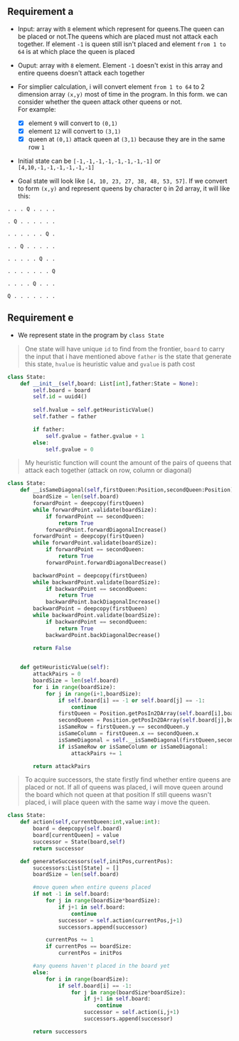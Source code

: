 ## Requirement a 

- Input: array with `8` element which represent for queens.The queen can be placed or not.The queens which are placed must not attack each together. If element `-1` is queen still isn't placed and element `from 1 to 64` is at which place the queen is placed 
- Ouput: array with `8` element. Element `-1` doesn't exist in this array and entire queens doesn't attack each together

- For simplier calculation, i will convert element `from 1 to 64` to 2 dimension array `(x,y)` most of time in the program. 
In this form. we can consider whether the queen attack other queens or not. 
<br> For example:

    - [x] element `9` will convert to `(0,1)`
    - [x] element `12` will convert to `(3,1)`
    - [x] queen at `(0,1)` attack queen at `(3,1)` because they are in the same row `1`

- Initial state can be `[-1,-1,-1,-1,-1,-1,-1,-1]` or `[4,10,-1,-1,-1,-1,-1,-1]`
- Goal state will look like `[4, 10, 23, 27, 38, 48, 53, 57]`. 
If we convert to form `(x,y)` and represent queens by character `Q` in 2d array, it will like this:
```
. . . Q . . . .

. Q . . . . . .

. . . . . . Q .

. . Q . . . . .

. . . . . Q . .

. . . . . . . Q

. . . . Q . . .

Q . . . . . . .
```


## Requirement e

- We represent state in the program by `class State`
> One state will have unique `id` to find from the frontier, `board` to carry the input that i have mentioned above
> `father` is the state that generate this state, `hvalue` is heuristic value and `gvalue` is path cost
```python
class State:
    def __init__(self,board: List[int],father:State = None):
        self.board = board
        self.id = uuid4()
        
        self.hvalue = self.getHeuristicValue()
        self.father = father

        if father:
            self.gvalue = father.gvalue + 1
        else:
            self.gvalue = 0
```

> My heuristic function will count the amount of the pairs of queens that attack each together (attack on row, column or diagonal)
```python
class State:
    def __isSameDiagonal(self,firstQueen:Position,secondQueen:Position):
        boardSize = len(self.board)
        forwardPoint = deepcopy(firstQueen)
        while forwardPoint.validate(boardSize):
            if forwardPoint == secondQueen:
                return True
            forwardPoint.forwardDiagonalIncrease()
        forwardPoint = deepcopy(firstQueen)
        while forwardPoint.validate(boardSize):
            if forwardPoint == secondQueen:
                return True
            forwardPoint.forwardDiagonalDecrease()

        backwardPoint = deepcopy(firstQueen)
        while backwardPoint.validate(boardSize):
            if backwardPoint == secondQueen:
                return True
            backwardPoint.backDiagonalIncrease()
        backwardPoint = deepcopy(firstQueen)
        while backwardPoint.validate(boardSize):
            if backwardPoint == secondQueen:
                return True
            backwardPoint.backDiagonalDecrease()

        return False
        

    def getHeuristicValue(self):
        attackPairs = 0
        boardSize = len(self.board)
        for i in range(boardSize):
            for j in range(i+1,boardSize):
                if self.board[i] == -1 or self.board[j] == -1:
                    continue
                firstQueen = Position.getPosIn2DArray(self.board[i],boardSize)
                secondQueen = Position.getPosIn2DArray(self.board[j],boardSize)
                isSameRow = firstQueen.y == secondQueen.y
                isSameColumn = firstQueen.x == secondQueen.x
                isSameDiagonal = self.__isSameDiagonal(firstQueen,secondQueen)
                if isSameRow or isSameColumn or isSameDiagonal:
                    attackPairs += 1

        return attackPairs
```

> To acquire successors, the state firstly find whether entire queens are placed or not.
> If all of queens was placed, i will move queen around the board which not queen at that position 
> If still queens wasn't placed, i will place queen with the same way i move the queen.
```python
class State:
    def action(self,currentQueen:int,value:int):
        board = deepcopy(self.board)
        board[currentQueen] = value
        successor = State(board,self)
        return successor

    def generateSuccessors(self,initPos,currentPos):
        successors:List[State] = []
        boardSize = len(self.board)

        #move queen when entire queens placed
        if not -1 in self.board:
            for j in range(boardSize*boardSize):
                if j+1 in self.board:
                    continue
                successor = self.action(currentPos,j+1)
                successors.append(successor)

            currentPos += 1
            if currentPos == boardSize:
                currentPos = initPos

        #any queens haven't placed in the board yet
        else:
            for i in range(boardSize):
                if self.board[i] == -1:
                    for j in range(boardSize*boardSize):
                        if j+1 in self.board:
                            continue
                        successor = self.action(i,j+1)
                        successors.append(successor)

        return successors
```





